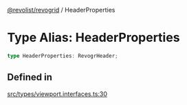 [@revolist/revogrid](README.md) / HeaderProperties

# Type Alias: HeaderProperties

```ts
type HeaderProperties: RevogrHeader;
```

## Defined in

[src/types/viewport.interfaces.ts:30](https://github.com/revolist/revogrid/blob/8213d73a71275549be4832f9fff99c2dcf82fa2e/src/types/viewport.interfaces.ts#L30)
